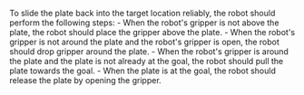 To slide the plate back into the target location reliably, the robot should perform the following steps:
    - When the robot's gripper is not above the plate, the robot should place the gripper above the plate.
    - When the robot's gripper is not around the plate and the robot's gripper is open, the robot should drop gripper around the plate.
    - When the robot's gripper is around the plate and the plate is not already at the goal, the robot should pull the plate towards the goal.
    - When the plate is at the goal, the robot should release the plate by opening the gripper.